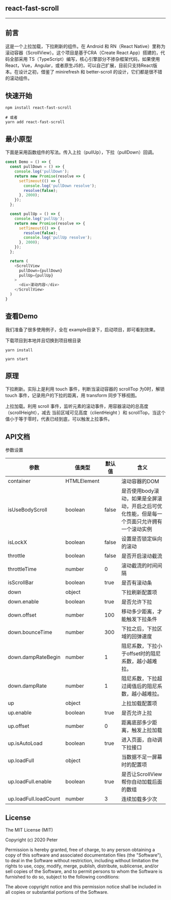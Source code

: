 ## react-fast-scroll

---

## 前言

这是一个上拉加载，下拉刷新的组件。在 Android 和 RN（React Native）里称为 滚动容器（ScrollView）。这个项目是基于CRA（Create React App）搭建的，代码全部采用 TS（TypeScript）编写，核心引擎部分不掺杂框架代码，如果使用React，Vue，Angular，或者原生JS的，可以自己扩展，目前只支持React版本。在设计之初，借鉴了 minirefresh 和 better-scroll 的设计，它们都是很不错的滚动组件。

## 快速开始

```
npm install react-fast-scroll

# 或者
yarn add react-fast-scroll
```

## 最小原型

下面是采用函数组件的写法。传入上拉（pullUp），下拉（pullDown）回调。

```js
const Demo = () => {
  const pullDown = () => {
    console.log('pullDown');
    return new Promise(resolve => {
      setTimeout(() => {
        console.log('pullDown resolve');
        resolve(false);
      }, 2000);
    });
  };

  const pullUp = () => {
    console.log('pullUp');
    return new Promise(resolve => {
      setTimeout(() => {
        resolve(false);
        console.log('pullUp resolve');
      }, 2000);
    });
  };

  return (
    <ScrollView
      pullDown={pullDown}
      pullUp={pullUp}
    >
      <div>滚动内容</div>
    </ScrollView>
  )
}
```

## 查看Demo

我们准备了很多使用例子，全在 example目录下，启动项目，即可看到效果。

下载项目到本地并且切换到项目根目录

```
yarn install

yarn start
```

## 原理

下拉刷新。实际上是利用 touch 事件，判断当滚动容器的 scrollTop 为0时，解锁 touch 事件，记录用户的下拉的距离，用 transform 同步下移视图。

上拉加载。利用 scroll 事件，监听元素的滚动事件，用容器滚动的总高度（scrollHeight），减去 当前区域可见高度（clientHeight ）和 scrollTop，当这个值小于等于零时，代表已经到底，可以触发上拉事件。

## API文档

参数设置

参数 | 值类型 | 默认值 | 含义
------ |----- | ------ |-----
container | HTMLElement |  | 滚动容器的DOM 
isUseBodyScroll | boolean | false | 是否使用body滚动，如果是全屏滚动，开启之后可优化性能，但是每一个页面只允许拥有一个滚动实例
isLockX | boolean | false | 设置是否锁定纵向的滚动
throttle | boolean | false | 是否开启滚动截流
throttleTime | number | 0 | 滚动截流的时间间隔
isScrollBar | boolean | true | 是否有滚动条
down | object |  | 下拉刷新配置项
down.enable | boolean | true | 是否允许下拉
down.offset | number | 100 | 移动多少距离，才能触发下拉条件
down.bounceTime | number | 300 | 下拉之后，下拉区域的回弹速度
down.dampRateBegin | number | 1 | 阻尼系数，下拉小于offset时的阻尼系数，越小越难拉。
down.dampRate | number | 1 | 阻尼系数，下拉超过阈值后的阻尼系数，越小越难拉。
up | object |  | 上拉加载配置项
up.enable | boolean | true | 是否允许上拉
up.offset | number | 0 | 距离底部多少距离，触发上拉加载
up.isAutoLoad | boolean | true | 进入页面，自动调下拉接口
up.loadFull |  object | | 当数据不足一屏幕时的配置项
up.loadFull.enable |  boolean | true | 是否让ScrollView帮你自动加载后面的数组
up.loadFull.loadCount |  number | 3 | 连续加载多少次

## License

The MIT License (MIT)

Copyright (c) 2020 Peter

Permission is hereby granted, free of charge, to any person obtaining a copy of this software and associated documentation files (the "Software"), to deal in the Software without restriction, including without limitation the rights to use, copy, modify, merge, publish, distribute, sublicense, and/or sell copies of the Software, and to permit persons to whom the Software is furnished to do so, subject to the following conditions:

The above copyright notice and this permission notice shall be included in all copies or substantial portions of the Software.

